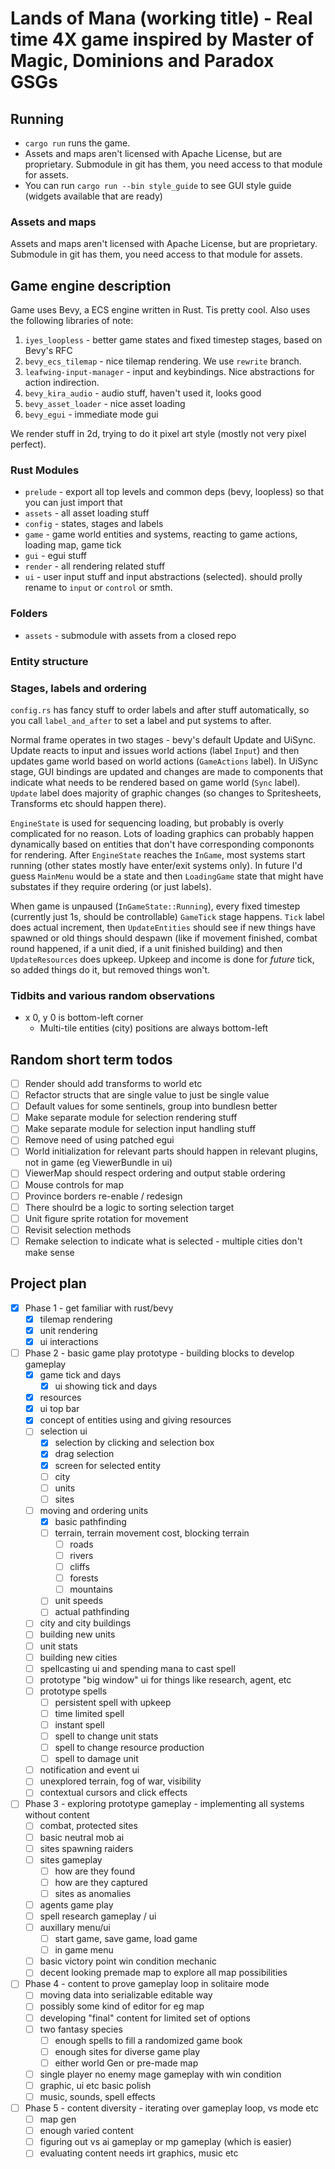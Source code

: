 # Lands of Mana (working title) - Real time 4X game inspired by Master of Magic, Dominions and Paradox GSGs

## Running

- `cargo run` runs the game.
- Assets and maps aren't licensed with Apache License, but are proprietary. Submodule in git has them, you need access to that module for assets.
- You can run `cargo run --bin style_guide` to see GUI style guide (widgets available that are ready)

### Assets and maps

Assets and maps aren't licensed with Apache License, but are proprietary. Submodule in git has them, you need access to that module for assets.

## Game engine description

Game uses Bevy, a ECS engine written in Rust. Tis pretty cool. Also uses the following libraries of note:

1. `iyes_loopless` - better game states and fixed timestep stages, based on Bevy's RFC
2. `bevy_ecs_tilemap` - nice tilemap rendering. We use `rewrite` branch.
3. `leafwing-input-manager` - input and keybindings. Nice abstractions for action indirection.
4. `bevy_kira_audio` - audio stuff, haven't used it, looks good
5. `bevy_asset_loader` - nice asset loading
6. `bevy_egui` - immediate mode gui

We render stuff in 2d, trying to do it pixel art style (mostly not very pixel perfect).

### Rust Modules

- `prelude` - export all top levels and common deps (bevy, loopless) so that you can just import that
- `assets` - all asset loading stuff
- `config` - states, stages and labels
- `game` - game world entities and systems, reacting to game actions, loading map, game tick
- `gui` - egui stuff
- `render` - all rendering related stuff
- `ui` - user input stuff and input abstractions (selected). should prolly rename to `input` or `control` or smth.

### Folders

- `assets` - submodule with assets from a closed repo

### Entity structure

### Stages, labels and ordering

`config.rs` has fancy stuff to order labels and after stuff automatically, so you call `label_and_after` to set a label and put systems to after.

Normal frame operates in two stages - bevy's default Update and UiSync. Update reacts to input and issues world actions (label `Input`) and then updates game world based on world actions (`GameActions` label). In UiSync stage, GUI bindings are updated and changes are made to components that indicate what needs to be rendered based on game world (`Sync` label). `Update` label does majority of graphic changes (so changes to Spritesheets, Transforms etc should happen there).

`EngineState` is used for sequencing loading, but probably is overly complicated for no reason. Lots of loading graphics can probably happen dynamically based on entities that don't have corresponding compononts for rendering. After `EngineState` reaches the `InGame`, most systems start running (other states mostly have enter/exit systems only). In future I'd guess `MainMenu` would be a state and then `LoadingGame` state that might have substates if they require ordering (or just labels).

When game is unpaused (`InGameState::Running`), every fixed timestep (currently just 1s, should be controllable) `GameTick` stage happens. `Tick` label does actual increment, then `UpdateEntities` should see if new things have spawned or old things should despawn (like if movement finished, combat round happened, if a unit died, if a unit finished building) and then `UpdateResources` does upkeep. Upkeep and income is done for _future_ tick, so added things do it, but removed things won't.

### Tidbits and various random observations

- x 0, y 0 is bottom-left corner
  - Multi-tile entities (city) positions are always bottom-left

## Random short term todos

- [ ] Render should add transforms to world etc
- [ ] Refactor structs that are single value to just be single value
- [ ] Default values for some sentinels, group into bundlesn better
- [ ] Make separate module for selection rendering stuff
- [ ] Make separate module for selection input handling stuff
- [ ] Remove need of using patched egui
- [ ] World initialization for relevant parts should happen in relevant plugins, not in game (eg ViewerBundle in ui)
- [ ] ViewerMap should respect ordering and output stable ordering
- [ ] Mouse controls for map
- [ ] Province borders re-enable / redesign
- [ ] There shoulrd be a logic to sorting selection target
- [ ] Unit figure sprite rotation for movement
- [ ] Revisit selection methods
- [ ] Remake selection to indicate what is selected - multiple cities don't make sense

## Project plan

- [x] Phase 1 - get familiar with rust/bevy
  - [x] tilemap rendering
  - [x] unit rendering
  - [x] ui interactions
- [ ] Phase 2 - basic game play prototype - building blocks to develop gameplay
  - [x] game tick and days
    - [x] ui showing tick and days
  - [x] resources
  - [x] ui top bar
  - [x] concept of entities using and giving resources
  - [ ] selection ui
    - [x] selection by clicking and selection box
    - [x] drag selection
    - [x] screen for selected entity
    - [ ] city
    - [ ] units
    - [ ] sites
  - [ ] moving and ordering units
    - [x] basic pathfinding
    - [ ] terrain, terrain movement cost, blocking terrain
      - [ ] roads
      - [ ] rivers
      - [ ] cliffs
      - [ ] forests
      - [ ] mountains
    - [ ] unit speeds
    - [ ] actual pathfinding
  - [ ] city and city buildings
  - [ ] building new units
  - [ ] unit stats
  - [ ] building new cities
  - [ ] spellcasting ui and spending mana to cast spell
  - [ ] prototype "big window" ui for things like research, agent, etc
  - [ ] prototype spells
    - [ ] persistent spell with upkeep
    - [ ] time limited spell
    - [ ] instant spell
    - [ ] spell to change unit stats
    - [ ] spell to change resource production
    - [ ] spell to damage unit
  - [ ] notification and event ui
  - [ ] unexplored terrain, fog of war, visibility
  - [ ] contextual cursors and click effects
- [ ] Phase 3 - exploring prototype gameplay - implementing all systems without content
  - [ ] combat, protected sites
  - [ ] basic neutral mob ai
  - [ ] sites spawning raiders
  - [ ] sites gameplay
    - [ ] how are they found
    - [ ] how are they captured
    - [ ] sites as anomalies
  - [ ] agents game play
  - [ ] spell research gameplay / ui
  - [ ] auxillary menu/ui
    - [ ] start game, save game, load game
    - [ ] in game menu
  - [ ] basic victory point win condition mechanic
  - [ ] decent looking premade map to explore all map possibilities
- [ ] Phase 4 - content to prove gameplay loop in solitaire mode
  - [ ] moving data into serializable editable way
  - [ ] possibly some kind of editor for eg map
  - [ ] developing "final" content for limited set of options
  - [ ] two fantasy species
    - [ ] enough spells to fill a randomized game book
    - [ ] enough sites for diverse game play
    - [ ] either world Gen or pre-made map
  - [ ] single player no enemy mage gameplay with win condition
  - [ ] graphic, ui etc basic polish
  - [ ] music, sounds, spell effects
- [ ] Phase 5 - content diversity - iterating over gameplay loop, vs mode etc
  - [ ] map gen
  - [ ] enough varied content
  - [ ] figuring out vs ai gameplay or mp gameplay (which is easier)
  - [ ] evaluating content needs irt graphics, music etc
